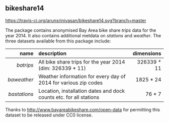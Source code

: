 ## bikeshare14

https://travis-ci.org/arunsrinivasan/bikeshare14.svg?branch=master

The package contains anonymised Bay Area bike share *trips* data for the year 2014. It also contains additional metdata on *stations* and *weather*. The three datasets available from this package include:

| name          | description                                                         | dimensions  |
| ------------: | :------------------------------------------------------------------ | ----------: |
| *batrips*     | All bike share trips for the year 2014 (dim: 326339 * 11)           | 326339 * 11 |
| *baweather*   | Weather information for every day of 2014 for various zip codes     | 1825 * 24   |
| *bastations*  | Location, installation dates and dock counts etc. for all stations  | 76 * 7      |

Thanks to http://www.bayareabikeshare.com/open-data for permitting this dataset to be released under CC0 license.
